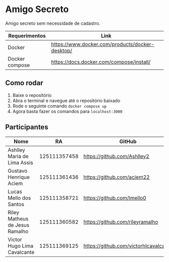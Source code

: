 # Amigo Secreto

Amigo secreto sem necessidade de cadastro.

| Requerimentos  | Link |
| -------------  | ---- |
| Docker         | https://www.docker.com/products/docker-desktop/ |
| Docker compose | https://docs.docker.com/compose/install/        |

## Como rodar

1. Baixe o repositório
2. Abra o terminal e navegue até o repositório baixado
3. Rode o seguinte comando `docker compose up`
4. Agora basta fazer os comandos para `localhost:3000`

## Participantes

 | Nome | RA | GitHub                                                                    |
 | ---- | -- | ------------------------------------------------------------------------- |
 | Ashlley Maria de Lima Assis    | 125111357458 | https://github.com/Ashlley2           |
 | Gustavo Henrique Aciem         | 125111361436 | https://github.com/aciem22            |
 | Lucas Mello dos Santos         | 125111358721 | https://github.com/lmello0            |
 | Riley Matheus de Jesus Ramalho | 125111360582 | https://github.com/rileyramalho       |
 | Victor Hugo Lima Cavalcante    | 125111369125 | https://github.com/victorhlcavalcante |
